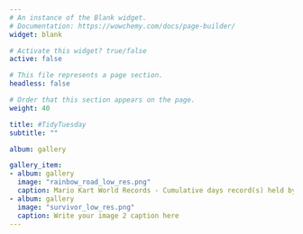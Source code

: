 ```yaml
---
# An instance of the Blank widget.
# Documentation: https://wowchemy.com/docs/page-builder/
widget: blank

# Activate this widget? true/false
active: false

# This file represents a page section.
headless: false

# Order that this section appears on the page.
weight: 40

title: #TidyTuesday
subtitle: ""

album: gallery

gallery_item:
- album: gallery
  image: "rainbow_road_low_res.png"
  caption: Mario Kart World Records - Cumulative days record(s) held by players.
- album: gallery
  image: "survivor_low_res.png"
  caption: Write your image 2 caption here
---
```

